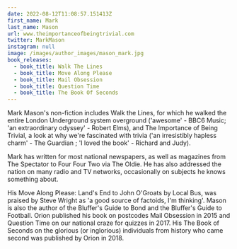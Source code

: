 ```yaml
---
date: 2022-08-12T11:08:57.151413Z
first_name: Mark
last_name: Mason
url: www.theimportanceofbeingtrivial.com
twitter: MarkMason
instagram: null
image: /images/author_images/mason_mark.jpg
book_releases:
  - book_title: Walk The Lines
  - book_title: Move Along Please
  - book_title: Mail Obsession
  - book_title: Question Time
  - book_title: The Book Of Seconds
---
```

Mark Mason's non-fiction includes Walk the Lines, for which he walked the entire London Underground system overground ('awesome' - BBC6 Music; 'an extraordinary odyssey' - Robert Elms), and The Importance of Being Trivial, a look at why we're fascinated with trivia ('an irresistibly hapless charm' - The Guardian ; 'I loved the book' - Richard and Judy). 

Mark has written for most national newspapers, as well as magazines from The Spectator to Four Four Two via The Oldie. He has also addressed the nation on many radio and TV networks, occasionally on subjects he knows something about. 

His Move Along Please: Land's End to John O'Groats by Local Bus, was praised by Steve Wright as 'a good source of factoids, I'm thinking'. Mason is also the author of the Bluffer's Guide to Bond and the Bluffer's Guide to Football. Orion published his book on postcodes Mail Obsession in 2015 and Question Time on our national craze for quizzes in 2017. His The Book of Seconds on the glorious (or inglorious) individuals from history who came second was published by Orion in 2018.